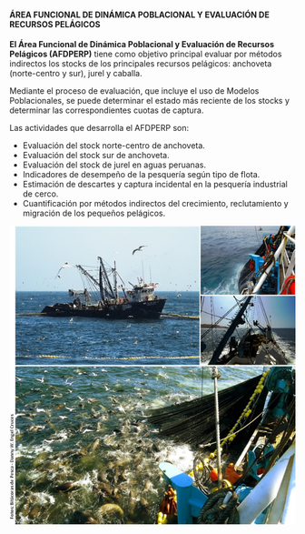 #### ÁREA FUNCIONAL DE DINÁMICA POBLACIONAL Y EVALUACIÓN DE RECURSOS PELÁGICOS

**El Área Funcional de Dinámica Poblacional y Evaluación de Recursos Pelágicos (AFDPERP)** tiene como objetivo principal evaluar por métodos indirectos los stocks de los principales recursos pelágicos: anchoveta (norte-centro y sur), jurel y caballa.

Mediante el proceso de evaluación, que incluye el uso de Modelos Poblacionales, se puede determinar el estado más reciente de los stocks y determinar las correspondientes cuotas de captura.

Las actividades que desarrolla el AFDPERP son:

- Evaluación del stock norte-centro de anchoveta.
- Evaluación del stock sur de anchoveta.
- Evaluación del stock de jurel en aguas peruanas.
- Indicadores de desempeño de la pesquería según tipo de flota.
- Estimación de descartes y captura incidental en la pesquería industrial de cerco.
- Cuantificación por métodos indirectos del crecimiento, reclutamiento y migración de los pequeños pelágicos.

<p>
  <img alt="GDAL" src="https://github.com/PelagicosImarpe/PelagicosImarpe/blob/main/afipe_4.jpg" />
</p>

